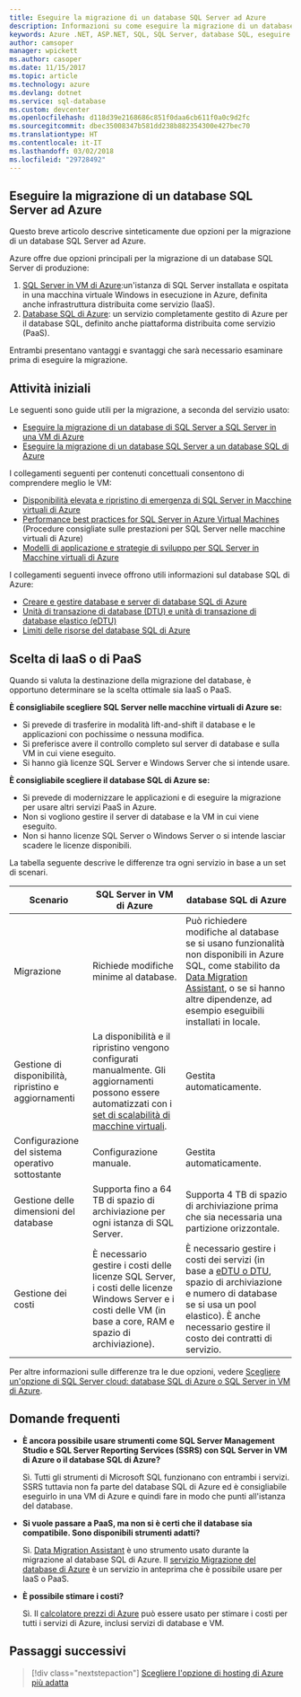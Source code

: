 ```yaml
---
title: Eseguire la migrazione di un database SQL Server ad Azure
description: Informazioni su come eseguire la migrazione di un database SQL Server da SQL Server locale ad Azure.
keywords: Azure .NET, ASP.NET, SQL, SQL Server, database SQL, eseguire la migrazione, migrazione
author: camsoper
manager: wpickett
ms.author: casoper
ms.date: 11/15/2017
ms.topic: article
ms.technology: azure
ms.devlang: dotnet
ms.service: sql-database
ms.custom: devcenter
ms.openlocfilehash: d118d39e2168686c851f0daa6cb611f0a0c9d2fc
ms.sourcegitcommit: dbec35008347b581dd238b882354300e427bec70
ms.translationtype: HT
ms.contentlocale: it-IT
ms.lasthandoff: 03/02/2018
ms.locfileid: "29728492"
---
```

## <a name="migrate-a-sql-server-database-to-azure"></a>Eseguire la migrazione di un database SQL Server ad Azure

Questo breve articolo descrive sinteticamente due opzioni per la migrazione di un database SQL Server ad Azure.

Azure offre due opzioni principali per la migrazione di un database SQL Server di produzione:

1. [SQL Server in VM di Azure](https://docs.microsoft.com/azure/virtual-machines/windows/sql/virtual-machines-windows-sql-server-iaas-overview):un'istanza di SQL Server installata e ospitata in una macchina virtuale Windows in esecuzione in Azure, definita anche infrastruttura distribuita come servizio (IaaS).
2. [Database SQL di Azure](https://docs.microsoft.com/azure/sql-database/sql-database-technical-overview): un servizio completamente gestito di Azure per il database SQL, definito anche piattaforma distribuita come servizio (PaaS).

Entrambi presentano vantaggi e svantaggi che sarà necessario esaminare prima di eseguire la migrazione.

## <a name="get-started"></a>Attività iniziali

Le seguenti sono guide utili per la migrazione, a seconda del servizio usato:

* [Eseguire la migrazione di un database di SQL Server a SQL Server in una VM di Azure](https://docs.microsoft.com/azure/virtual-machines/windows/sql/virtual-machines-windows-migrate-sql)
* [Eseguire la migrazione di un database SQL Server a un database SQL di Azure](https://docs.microsoft.com/azure/sql-database/sql-database-migrate-your-sql-server-database)

I collegamenti seguenti per contenuti concettuali consentono di comprendere meglio le VM:

* [Disponibilità elevata e ripristino di emergenza di SQL Server in Macchine virtuali di Azure](https://docs.microsoft.com/azure/virtual-machines/windows/sql/virtual-machines-windows-sql-high-availability-dr)
* [Performance best practices for SQL Server in Azure Virtual Machines](https://docs.microsoft.com/azure/virtual-machines/windows/sql/virtual-machines-windows-sql-performance) (Procedure consigliate sulle prestazioni per SQL Server nelle macchine virtuali di Azure)
* [Modelli di applicazione e strategie di sviluppo per SQL Server in Macchine virtuali di Azure](https://docs.microsoft.com/azure/virtual-machines/windows/sql/virtual-machines-windows-sql-server-app-patterns-dev-strategies)

I collegamenti seguenti invece offrono utili informazioni sul database SQL di Azure:

* [Creare e gestire database e server di database SQL di Azure](https://docs.microsoft.com/azure/sql-database/sql-database-servers-databases)
* [Unità di transazione di database (DTU) e unità di transazione di database elastico (eDTU)](https://docs.microsoft.com/azure/sql-database/sql-database-what-is-a-dtu)
* [Limiti delle risorse del database SQL di Azure](https://docs.microsoft.com/azure/sql-database/sql-database-resource-limits)

## <a name="choosing-iaas-or-paas"></a>Scelta di IaaS o di PaaS

Quando si valuta la destinazione della migrazione del database, è opportuno determinare se la scelta ottimale sia IaaS o PaaS.

**È consigliabile scegliere SQL Server nelle macchine virtuali di Azure se:**

* Si prevede di trasferire in modalità lift-and-shift il database e le applicazioni con pochissime o nessuna modifica.
* Si preferisce avere il controllo completo sul server di database e sulla VM in cui viene eseguito.
* Si hanno già licenze SQL Server e Windows Server che si intende usare.

**È consigliabile scegliere il database SQL di Azure se:**

* Si prevede di modernizzare le applicazioni e di eseguire la migrazione per usare altri servizi PaaS in Azure.
* Non si vogliono gestire il server di database e la VM in cui viene eseguito.
* Non si hanno licenze SQL Server o Windows Server o si intende lasciar scadere le licenze disponibili.

La tabella seguente descrive le differenze tra ogni servizio in base a un set di scenari.

| Scenario | SQL Server in VM di Azure | database SQL di Azure |
|----------|-------------------------|--------------------|
| Migrazione | Richiede modifiche minime al database. | Può richiedere modifiche al database se si usano funzionalità non disponibili in Azure SQL, come stabilito da [Data Migration Assistant](https://www.microsoft.com/download/details.aspx?id=53595), o se si hanno altre dipendenze, ad esempio eseguibili installati in locale.|
| Gestione di disponibilità, ripristino e aggiornamenti | La disponibilità e il ripristino vengono configurati manualmente. Gli aggiornamenti possono essere automatizzati con i [set di scalabilità di macchine virtuali](https://docs.microsoft.com/azure/virtual-machine-scale-sets/virtual-machine-scale-sets-automatic-upgrade). | Gestita automaticamente. |
| Configurazione del sistema operativo sottostante | Configurazione manuale. | Gestita automaticamente. |
| Gestione delle dimensioni del database | Supporta fino a 64 TB di spazio di archiviazione per ogni istanza di SQL Server. | Supporta 4 TB di spazio di archiviazione prima che sia necessaria una partizione orizzontale. |
| Gestione dei costi | È necessario gestire i costi delle licenze SQL Server, i costi delle licenze Windows Server e i costi delle VM (in base a core, RAM e spazio di archiviazione). | È necessario gestire i costi dei servizi (in base a [eDTU o DTU](https://docs.microsoft.com/azure/sql-database/sql-database-what-is-a-dtu), spazio di archiviazione e numero di database se si usa un pool elastico).  È anche necessario gestire il costo dei contratti di servizio. |

Per altre informazioni sulle differenze tra le due opzioni, vedere [Scegliere un'opzione di SQL Server cloud: database SQL di Azure o SQL Server in VM di Azure](https://docs.microsoft.com/azure/sql-database/sql-database-paas-vs-sql-server-iaas).

## <a name="faq"></a>Domande frequenti

* **È ancora possibile usare strumenti come SQL Server Management Studio e SQL Server Reporting Services (SSRS) con SQL Server in VM di Azure o il database SQL di Azure?**

    Sì. Tutti gli strumenti di Microsoft SQL funzionano con entrambi i servizi. SSRS tuttavia non fa parte del database SQL di Azure ed è consigliabile eseguirlo in una VM di Azure e quindi fare in modo che punti all'istanza del database.
    
* **Si vuole passare a PaaS, ma non si è certi che il database sia compatibile. Sono disponibili strumenti adatti?**

    Sì. [Data Migration Assistant](https://www.microsoft.com/download/details.aspx?id=53595) è uno strumento usato durante la migrazione al database SQL di Azure.  Il [servizio Migrazione del database di Azure](https://azure.microsoft.com/campaigns/database-migration/) è un servizio in anteprima che è possibile usare per IaaS o PaaS.

* **È possibile stimare i costi?**

    Sì.  Il [calcolatore prezzi di Azure](https://azure.microsoft.com/pricing/calculator/) può essere usato per stimare i costi per tutti i servizi di Azure, inclusi servizi di database e VM.
    
## <a name="next-steps"></a>Passaggi successivi

> [!div class="nextstepaction"]
> [Scegliere l'opzione di hosting di Azure più adatta](dotnet-howto-choose-migration.md)
